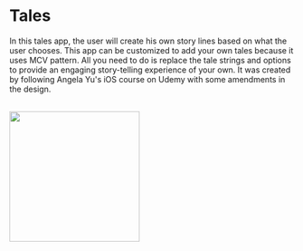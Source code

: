 # Tales
In this tales app, the user will create his own story lines based on what the user chooses. This app can be customized to add your own tales because it uses MCV pattern. All you need to do is replace the tale strings and options  to provide an engaging story-telling experience of your own.  It was created by following Angela Yu's iOS course on Udemy with some amendments in the design.

</br>
<img src="Tales.gif" width="230"/> 
